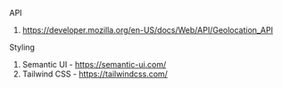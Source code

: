 API

1. https://developer.mozilla.org/en-US/docs/Web/API/Geolocation_API


Styling

1. Semantic UI - https://semantic-ui.com/
2. Tailwind CSS - https://tailwindcss.com/